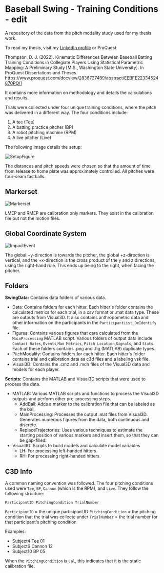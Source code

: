 # Baseball Swing - Training Conditions - edit
A repository of the data from the pitch modality study used for my thesis work. 

To read my thesis, visit my [LinkedIn profile](https://www.linkedin.com/in/devin-thompson-180198b7/) or ProQuest: 

Thompson, D. J. (2022). Kinematic Differences Between Baseball Batting Training Conditions in Collegiate Players Using Statistical Parametric Mapping: A Preliminary Study [M.S., Washington State University]. In ProQuest Dissertations and Theses. https://www.proquest.com/docview/2836737489/abstract/EEBFE22334524870PQ/1


It contains more information on methodology and details the calculations and results.

Trials were collected under four unique training conditions, where the pitch was delivered in a different way. The four conditions include:
1. A tee (Tee)
2. A batting practice pitcher (BP)
3. A robot pitching machine (RPM)
4. A live pitcher (Live)

The following image details the setup:

![SetupFigure](https://github.com/DevinThompson2/BaseballSwingTrainingConditions/assets/53098472/8686258c-6baa-411b-b3f9-ffaade7b2c3b)

The distances and pitch speeds were chosen so that the amount of time from release to home plate was approximately controlled. All pitches were four-seam fastballs.

## Markerset
![Markerset](https://github.com/DevinThompson2/BaseballSwingTrainingConditions/assets/53098472/0decf81d-ef2c-4821-bef5-62ac6b6b8bcb)

LMEP and RMEP are calibration only markers. They exist in the calibration file but not the motion files.

## Global Coordinate System

![ImpactEvent](https://github.com/DevinThompson2/BaseballSwingTrainingConditions/assets/53098472/52c16f77-4399-4445-bc27-8475eb4b34d6)

The global +y-direction is towards the pitcher, the global +z-direction is vertical, and the +x-direction is the cross product of the y and z directions, using the right-hand rule. This ends up being to the right, when facing the pitcher. 

## Folders
**SwingData:** Contains data folders of various data.
* Data: Contains folders for each hitter. Each hitter's folder contains the calculated metrics for each trial, in a csv format or .mat data type. These are outputs from Visual3D. It also contains anthropometric data and other information on the participants in the `ParticipantList_DeIdentify` file.
* Figures: Contains various figures that care calculated from the `MainProcessing` MATLAB script. Various folders of output data include `Contact Rates`, `Events`,`Max Metrics`, `Pitch Location`,`Signals`, and `Stats`. Each of these folders contains .png and .fig (MATLAB) duplicate types.
* PitchModality: Contains folders for each hitter. Each hitter's folder contains trial and calibration data as c3d files and a labeling vsk file.
* Visual3D: Contains the .cmz and .mdh files of the Visual3D data and models for each player.

**Scripts:** Contains the MATLAB and Visual3D scripts that were used to process the data.
* MATLAB: Various MATLAB scripts and functions to process the Visual3D outputs and perform other pre-processing steps.
  * AddBall: Adds a marker to the calibration file that can be labeled as the ball.
  * MainProcessing: Processes the output .mat files from Visual3D. Generates numerous figures from the data, both continuous and discrete.
  * ReplaceTrajectories: Uses various techniques to estimate the starting position of various markers and insert them, so that they can be gap-filled.
* Visual3D: Scripts to build models and calculate model variables
  * LH: For processing left-handed hitters.
  * RH: For processing right-handed hitters.

  
## C3D Info
A common naming convention was followed. The four pitching conditions used were `Tee`, `BP`, `Cannon` (which is the RPM), and `Live`. They follow the following structure:

`ParticipantID PitchingCondition TrialNumber`

`ParticipantID` = the unique participant ID
`PitchingCondition` = the pitching condition that the trial was collecte under
`TrialNumber` = the trial number for that participant's pitching condition

Examples:
* Subject4 Tee 01
* Subject6 Cannon 12
* Subject10 BP 05

When the `PitchingCondition` is `Cal`, this indicates that it is the static calibration file.
